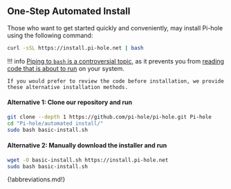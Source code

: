 ## One-Step Automated Install

Those who want to get started quickly and conveniently, may install Pi-hole using the following command:

```bash
curl -sSL https://install.pi-hole.net | bash
```

!!! info
    [Piping to `bash` is a controversial topic](https://pi-hole.net/2016/07/25/curling-and-piping-to-bash), as it prevents you from [reading code that is about to run](https://github.com/pi-hole/pi-hole/blob/master/automated%20install/basic-install.sh) on your system.

    If you would prefer to review the code before installation, we provide these alternative installation methods.

#### Alternative 1: Clone our repository and run

```bash
git clone --depth 1 https://github.com/pi-hole/pi-hole.git Pi-hole
cd "Pi-hole/automated install/"
sudo bash basic-install.sh
```

#### Alternative 2: Manually download the installer and run

```bash
wget -O basic-install.sh https://install.pi-hole.net
sudo bash basic-install.sh
```

{!abbreviations.md!}
